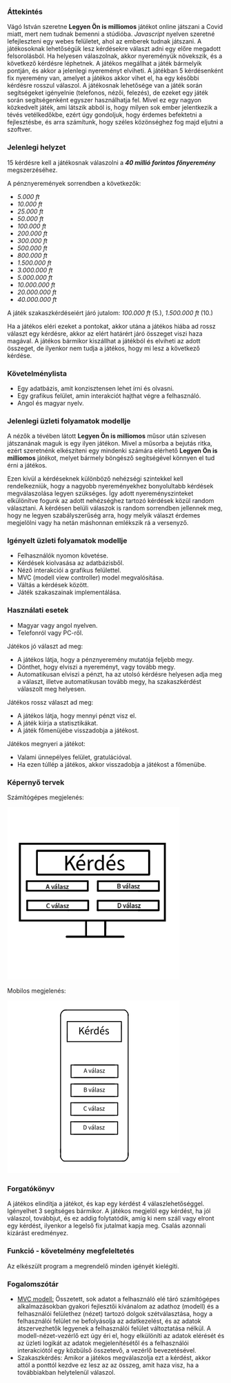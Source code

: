 ### Áttekintés

Vágó István szeretne __Legyen Ön is milliomos__ játékot online játszani a Covid miatt, mert nem tudnak bemenni a stúdióba.
*Javascript* nyelven szeretné lefejleszteni egy webes felületet, ahol az emberek tudnak játszani. 
A játékosoknak lehetőségük lesz kérdésekre választ adni egy előre megadott felsorolásból.
Ha helyesen válaszolnak, akkor nyereményük növekszik, és a következő kérdésre léphetnek. 
A játékos megállhat a játék bármelyik pontján, és akkor a jelenlegi nyereményt elviheti. 
A játékban 5 kérdésenként fix nyeremény van, amelyet a játékos akkor vihet el, ha egy későbbi kérdésre rosszul válaszol.
A játékosnak lehetősége van a játék során segítségeket igényelnie (telefonos, nézői, felezés), 
de ezeket egy játék során segítségenként egyszer használhatja fel.
Mivel ez egy nagyon közkedvelt játék, ami látszik abból is, 
hogy milyen sok ember jelentkezik a tévés vetélkedőkbe, ezért úgy gondoljuk, 
hogy érdemes befektetni a fejlesztésbe, és arra számítunk, 
hogy széles közönséghez fog majd eljutni a szoftver.


### Jelenlegi helyzet

15 kérdésre kell a játékosnak válaszolni a __*40 millió forintos főnyeremény*__ megszerzéséhez.

A pénznyeremények sorrendben a következők:
- *5.000 ft*
- *10.000 ft*
- *25.000 ft*
- *50.000 ft*
- *100.000 ft*
- *200.000 ft*
- *300.000 ft*
- *500.000 ft*
- *800.000 ft*
- *1.500.000 ft*
- *3.000.000 ft*
- *5.000.000 ft*
- *10.000.000 ft*
- *20.000.000 ft*
- *40.000.000 ft*

A játék szakaszkérdéseiért járó jutalom:
*100.000 ft* (5.), *1.500.000 ft* (10.)

Ha a játékos eléri ezeket a pontokat, akkor utána a játékos hiába ad rossz választ egy kérdésre, 
akkor az elért határért járó összeget viszi haza magával.
A játékos bármikor kiszállhat a játékból és elviheti az adott összeget, de ilyenkor nem tudja a játékos, hogy mi lesz a következő kérdése.

### Követelménylista

- Egy adatbázis, amit konzisztensen lehet írni és olvasni.
- Egy grafikus felület, amin interakciót hajthat végre a felhasználó.
- Angol és magyar nyelv.

### Jelenlegi üzleti folyamatok modellje

A nézők a tévében látott __Legyen Ön is milliomos__ műsor után szívesen játszanának maguk is egy ilyen játékon. 
Mivel a műsorba a bejutás ritka, ezért szeretnénk elkészíteni egy mindenki számára elérhető __Legyen Ön is milliomos__ játékot, 
melyet bármely böngésző segítségével könnyen el tud érni a játékos.

Ezen kívül a kérdéseknek különböző nehézségi szintekkel kell rendelkezniük, 
hogy a nagyobb nyereményekhez bonyolultabb kérdések megválaszolása legyen szükséges. 
Így adott nyereményszinteket elkülönítve fogunk az adott nehézséghez tartozó kérdések közül random választani. 
A kérdésen belüli válaszok is random sorrendben jellennek meg, hogy ne legyen szabályszerűség arra, 
hogy melyik választ érdemes megjelölni vagy ha netán máshonnan emlékszik rá a versenyző.

### Igényelt üzleti folyamatok modellje

- Felhasználók nyomon követése.
- Kérdések kiolvasása az adatbázisből.
- Néző interakciói a grafikus felülettel.
- MVC (modell view controller) model megvalósítása.
- Váltás a kérdések között.
- Játék szakaszainak implementálása.

### Használati esetek

- Magyar vagy angol nyelven.
- Telefonról vagy PC-ről.

Játékos jó választ ad meg:

- A játékos látja, hogy a pénznyeremény mutatója feljebb megy.
- Dönthet, hogy elviszi a nyereményt, vagy tovább megy.
- Automatikusan elviszi a pénzt, ha az utolsó kérdésre helyesen 
adja meg a választ, illetve automatikusan tovább megy, 
ha szakaszkérdést válaszolt meg helyesen.

Játékos rossz választ ad meg:

- A játékos látja, hogy mennyi pénzt visz el.
- A játék kiírja a statisztikákat.
- A játék főmenüjébe visszadobja a játékost.

Játékos megnyeri a játékot:

- Valami ünnepélyes felület, gratulációval.
- Ha ezen túllép a játékos, akkor visszadobja a játékost a főmenübe.



### Képernyő tervek

Számítógépes megjelenés:

![](../kepek/Milliomos-pc.png)

Mobilos megjelenés:

![](../kepek/milliomos-mobil.png)

### Forgatókönyv

A játékos elindítja a játékot, és kap egy kérdést 4 válaszlehetőséggel. 
Igényelhet 3 segítséges bármikor. 
A játékos megjelöl egy kérdést, ha jól válaszol, továbbjut, és ez addig folytatódik, 
amíg ki nem száll vagy elront egy kérdést, ilyenkor a legelső fix jutalmat kapja meg. 
Csalás azonnali kizárást eredményez.

### Funkció - követelmény megfeleltetés

Az elkészült program a megrendelő minden igényét kielégíti.


### Fogalomszótár

- [MVC modell:](https://hu.wikipedia.org/wiki/Modell-n%C3%A9zet-vez%C3%A9rl%C5%91) Összetett, 
sok adatot a felhasználó elé táró számítógépes alkalmazásokban gyakori fejlesztői kívánalom az adathoz (modell) és a felhasználói felülethez (nézet) tartozó dolgok szétválasztása, 
hogy a felhasználói felület ne befolyásolja az adatkezelést, és az adatok átszervezhetők legyenek a felhasználói felület változtatása nélkül. 
A modell-nézet-vezérlő ezt úgy éri el, hogy elkülöníti az adatok elérését és az üzleti logikát az adatok 
megjelenítésétől és a felhasználói interakciótól egy közbülső összetevő, a vezérlő bevezetésével.
- Szakaszkérdés: Amikor a játékos megválaszolja ezt a kérdést, akkor attól a ponttól kezdve ez lesz az az összeg, 
amit haza visz, ha a továbbiakban helytelenül válaszol.
